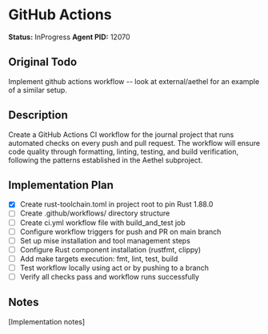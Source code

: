 # GitHub Actions

**Status:** InProgress
**Agent PID:** 12070

## Original Todo

Implement github actions workflow -- look at external/aethel for an example of a similar setup.

## Description

Create a GitHub Actions CI workflow for the journal project that runs automated checks on every push and pull request. The workflow will ensure code quality through formatting, linting, testing, and build verification, following the patterns established in the Aethel subproject.

## Implementation Plan

- [x] Create rust-toolchain.toml in project root to pin Rust 1.88.0
- [ ] Create .github/workflows/ directory structure
- [ ] Create ci.yml workflow file with build_and_test job
- [ ] Configure workflow triggers for push and PR on main branch
- [ ] Set up mise installation and tool management steps
- [ ] Configure Rust component installation (rustfmt, clippy)
- [ ] Add make targets execution: fmt, lint, test, build
- [ ] Test workflow locally using act or by pushing to a branch
- [ ] Verify all checks pass and workflow runs successfully

## Notes

[Implementation notes]